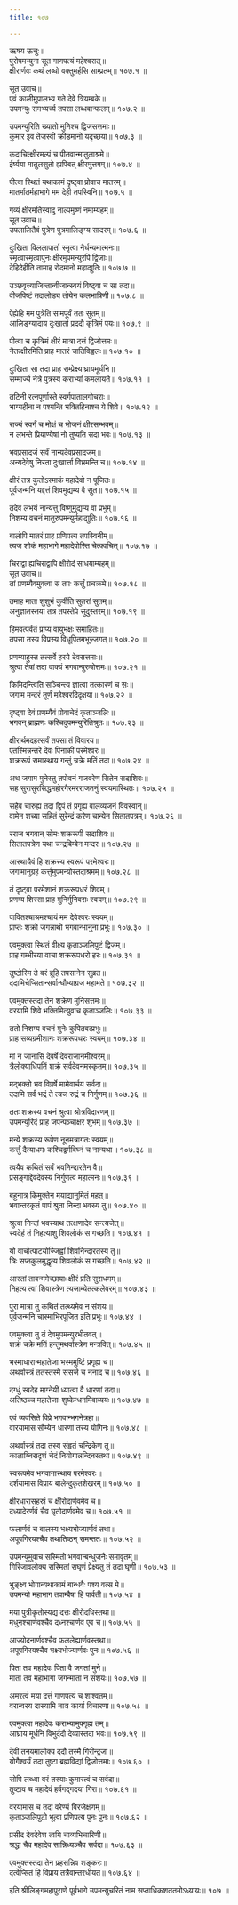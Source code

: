 ```yaml
---
title: १०७

---
```

ऋषय ऊचुः॥  
पुरोपमन्युना सूत गाणपत्यं महेश्वरात्॥  
क्षीरार्णवः कथं लब्धो वक्तुमर्हसि साम्प्रतम्॥ १०७.१ ॥  
  
सूत उवाच॥  
एवं कालीमुपालभ्य गते देवे त्रियम्बके॥  
उपमन्युः समभ्यर्च्य तपसा लब्धवान्फलम्॥ १०७.२ ॥  
  
उपमन्युरिति ख्यातो मुनिश्च द्विजसत्तमाः॥  
कुमार इव तेजस्वी क्रीडमानो यदृच्छया॥ १०७.३ ॥  
  
कदाचित्क्षीरमल्पं च पीतवान्मातुलाश्रमे॥  
ईर्ष्यया मातुलसुतो ह्यपिबत् क्षीरमुत्तमम्॥ १०७.४ ॥  
  
पीत्वा स्थितं यथाकामं दृष्ट्वा प्रोवाच मातरम्॥  
मातर्मातर्महाभागे मम देही तपस्विनि॥ १०७.५ ॥  
  
गव्यं क्षीरमतिस्वादु नाल्पमुष्णं नमाम्यहम्॥  
सूत उवाच॥  
उपलालितैवं पुत्रेण पुत्रमालिङ्ग्य सादरम्॥ १०७.६ ॥  
  
दुःखिता विललापार्ता स्मृत्वा नैर्धन्यमात्मनः॥  
स्मृत्वास्मृत्वापुनः क्षीरमुपमन्युरपि द्विजाः॥  
देहिदेहीति तामाह रोदमानो महाद्युतिः॥ १०७.७ ॥  
  
उञ्छवृत्त्याजिन्तान्वीजान्स्वयं विष्ट्वा च सा तदा॥  
वीजपिष्टं तदालोड्य तोयेन कलभाषिणी॥ १०७.८ ॥  
  
ऐह्येहि मम पुत्रेति सामपूर्वं ततः सुतम्॥  
आलिङ्ग्यादाय दुःखार्ता प्रददौ कृत्रिमं पयः॥ १०७.९ ॥  
  
पीत्वा च कृत्रिमं क्षीरं मात्रा दत्तं द्विजोत्तमः॥  
नैतत्क्षीरमिति प्राह मातरं चातिविह्वलः॥ १०७.१० ॥  
  
दुःखिता सा तदा प्राह सम्प्रेक्ष्याघ्रायमूर्धनि॥  
सम्मार्ज्य नेत्रे पुत्रस्य कराभ्यां कमलायते॥ १०७.११ ॥  
  
तटिनी रत्नपूर्णास्ते स्वर्गपातालगोचराः॥  
भाग्यहीना न पश्यन्ति भक्तिहिनाश्च ये शिवे॥ १०७.१२ ॥  
  
राज्यं स्वर्गं च मोक्षं च भोजनं क्षीरसम्भवम्॥  
न लभन्ते प्रियाण्येषां नो तुष्यति सदा भवः॥ १०७.१३ ॥  
  
भवप्रसादजं सर्वं नान्यदेवप्रसादजम्॥  
अन्यदेवेषु निरता दुःखार्त्ता विभ्रमन्ति च॥ १०७.१४ ॥  
  
क्षीरं तत्र कुतोऽस्माकं महादेवो न पूजितः॥  
पूर्वजन्मनि यद्दत्तं शिवमुद्यम्य वै सुत॥ १०७.१५ ॥  
  
तदेव लभयं नान्यत्तु विष्णुमुद्यम्य वा प्रभुम्॥  
निशम्य वचनं मातुरुपमन्युर्महाद्युतिः॥ १०७.१६ ॥  
  
बालोपि मातरं प्राह प्रणिपत्य तपस्विनीम्॥  
त्यज शोकं महाभागे महादेवोस्ति चेत्क्वचित्॥ १०७.१७ ॥  
  
चिराद्वा ह्यचिराद्वापि क्षीरोदं साधयाम्यहम्॥  
सूत उवाच॥  
तां प्रणम्यैवमुक्त्वा स तपः कर्त्तुं प्रचक्रमे॥ १०७.१८ ॥  
  
तमाह माता शुशुभं कुर्वीति सुतरां सुतम्॥  
अनुज्ञातस्तया तत्र तपस्तेपे सुदुस्तरम्॥ १०७.१९ ॥  
  
हिमवत्पर्वतं प्राप्य वायुभक्षः समाहितः॥  
तपसा तस्य विप्रस्य विधूपितमभूज्जगत्॥ १०७.२० ॥  
  
प्रणम्याहुस्त तत्सर्वे हरये देवसत्तमाः॥  
श्रुत्वा तेषां तदा वाक्यं भगवान्पुरुषोत्तमः॥ १०७.२१ ॥  
  
किमिदन्त्विति सञ्चिन्त्य ज्ञात्वा तत्कारणं च सः॥  
जगाम मन्दरं तूर्णं महेश्वरदिदृक्षया॥ १०७.२२ ॥  
  
दृष्ट्वा देवं प्रणम्यैवं प्रोवाचेदं कृताञ्जलिः॥  
भगवन् ब्राह्मणः कश्चिदुपमन्युरितिश्रुतः॥ १०७.२३ ॥  
  
क्षीरार्थमदहत्सर्वं तपसा तं विवारय॥  
एतस्मिन्नन्तरे देवः पिनाकी परमेश्वरः॥  
शक्ररूपं समास्थाय गन्तुं चक्रे मतिं तदा॥ १०७.२४ ॥  
  
अथ जगाम मुनेस्तु तपोवनं गजवरेण सितेन सदाशिवः॥  
सह सुरासुरसिद्धमहोरगैरमरराजतनुं स्वयमास्थितः॥ १०७.२५ ॥  
  
सहैव चारुह्य तदा द्विपं तं प्रगृह्य वालव्यजनं विवस्वान्॥  
वामेन शच्या सहितं सुरेन्द्रं करेण चान्येन सितातपत्रम्॥ १०७.२६ ॥  
  
रराज भगवान् सोमः शक्ररूपी सदाशिवः॥  
सितातपत्रेण यथा चन्द्रबिम्बेन मन्दरः॥ १०७.२७ ॥  
  
आस्थायैवं हि शक्रस्य स्वरूपं परमेश्वरः॥  
जगामानुग्रहं कर्त्तुमुपमन्योस्तदाश्रमम्॥ १०७.२८ ॥  
  
तं दृष्ट्वा परमेशानं शक्ररूपधरं शिवम्॥  
प्रणम्य शिरसा प्राह मुनिर्मुनिवराः स्वयम्॥ १०७.२९ ॥  
  
पावितश्चाश्रमश्चायं मम देवेश्वरः स्वयम्॥  
प्राप्तः शक्रो जगन्नाथो भगवान्भानुना प्रभुः॥ १०७.३० ॥  
  
एवमुक्त्वा स्थितं वीक्ष्य कृताञ्जलिपुटं द्विजम्॥  
प्राह गम्भीरया वाचा शक्ररूपधरो हरः॥ १०७.३१ ॥  
  
तुष्टोस्मि ते वरं ब्रूहि तपसानेन सुव्रत॥  
ददामिचेप्सितान्सर्वान्धौम्याग्रज महामते॥ १०७.३२ ॥  
  
एवमुक्तस्तदा तेन शक्रेण मुनिसत्तमः॥  
वरयामि शिवे भक्तिमित्युवाच कृताञ्जलिः॥ १०७.३३ ॥  
  
ततो निशम्य वचनं मुनेः कुपितवत्प्रभुः॥  
प्राह सव्यग्रमीशानः शक्ररूपधरः स्वयम्॥ १०७.३४ ॥  
  
मां न जानासि देवर्षे देवराजानमीश्वरम्॥  
त्रैलोक्याधिपतिं शक्रं सर्वदेवनमस्कृतम्॥ १०७.३५ ॥  
  
मद्भक्तो भव विप्रर्षे मामेवार्चय सर्वदा॥  
ददामि सर्वं भद्रं ते त्यज रुद्रं च निर्गुणम्॥ १०७.३६ ॥  
  
ततः शक्रस्य वचनं श्रुत्वा श्रोत्रविदारणम्॥  
उपमन्युरिदं प्राह जपन्पञ्चाक्षर शुभम्॥ १०७.३७ ॥  
  
मन्ये शक्रस्य रूपेण नूनमत्रागतः स्वयम्॥  
कर्त्तुं दैत्याधमः कश्चिद्वर्मविघ्नं च नान्यथा॥ १०७.३८ ॥  
  
त्वयैव कथितं सर्वं भवनिन्दारतेन वै॥  
प्रसङ्गाद्देवदेवस्य निर्गुणत्वं महात्मनः॥ १०७.३९ ॥  
  
बहुनात्र किमुक्तेन मयाद्यानुमितं महत्॥  
भवान्तरकृतं पापं श्रुता निन्दा भवस्य तु॥ १०७.४० ॥  
  
श्रुत्वा निन्दां भवस्याथ तत्क्षणादेव सन्त्यजेत्॥  
स्वदेहं तं निहत्याशु शिवलोकं स गच्छति॥ १०७.४१ ॥  
  
यो वाचोत्पाटयोज्जिह्वां शिवनिन्दारतस्य तु॥  
त्रिः सप्तकुलमुद्धृत्य शिवलोकं स गच्छति॥ १०७.४२ ॥  
  
आस्तां तावन्ममेच्छायाः क्षीरं प्रति सुराधमम्॥  
निहत्य त्वां शिवास्त्रेण त्यजाम्येतत्कलेवरम्॥ १०७.४३ ॥  
  
पुरा मात्रा तु कथितं तत्थ्यमेव न संशयः॥  
पूर्वजन्मनि चास्माभिरपूजित इति प्रभुः॥ १०७.४४ ॥  
  
एवमुक्त्वा तु तं देवमुपमन्युरभीतवत्॥  
शक्रं चक्रे मतिं हन्तुमथर्वास्त्रेण मन्त्रवित्॥ १०७.४५ ॥  
  
भस्माधारान्महातेजा भस्ममुष्टिं प्रगृह्य च॥  
अथर्वास्त्रं ततस्तस्मै ससर्ज च ननाद च॥ १०७.४६ ॥  
  
दग्धुं स्वदेह माग्नेयीं ध्यात्वा वै धारणां तदा॥  
अतिष्ठच्च महातेजाः शुष्केन्धनमिवाव्ययः॥ १०७.४७ ॥  
  
एवं व्यवसिते विप्रे भगवान्भगनेत्रहा॥  
वारयामास सौम्येन धारणां तस्य योगिनः॥ १०७.४८ ॥  
  
अथर्वास्त्रं तदा तस्य संहृतं चन्द्रिकेण तु॥  
कालाग्निसदृशं चेदं नियोगान्नन्दिनस्तथा॥ १०७.४९ ॥  
  
स्वरूपमेव भगवानास्थाय परमेश्वरः॥  
दर्शयामास विप्राय बालेन्दुकृतशेखरम्॥ १०७.५० ॥  
  
क्षीरधारासहस्रं च क्षीरोदार्णवमेव च॥  
दध्यादेरर्णवं चैव घृतोदार्णवमेव च॥ १०७.५१ ॥  
  
फलार्णवं च बालस्य भक्ष्यभोज्यार्णवं तथा॥  
अपूपगिरयश्चैव तथातिष्ठन् समन्ततः॥ १०७.५२ ॥  
  
उपमन्युमुवाच सस्मितो भगवान्बन्धुजनैः समावृतम्॥  
गिरिजावलोक्य सस्मितां सघृणं प्रेक्ष्यतु तं तदा घृणी॥ १०७.५३ ॥  
  
भुङ्क्ष्व भोगान्यथाकामं बान्धवैः पश्य वत्स मे॥  
उपमन्यो महाभाग तवाम्बैषा हि पार्वती॥ १०७.५४ ॥  
  
मया पुत्रीकृतोस्यद्य दत्तः क्षीरोदधिस्तथा॥  
मधुनश्चार्णवश्चैव दध्नश्चार्णव एव च॥ १०७.५५ ॥  
  
आज्योदनार्णवश्चैव फललेह्यार्णवस्तथा॥  
अपूपगिरयश्चैव भक्ष्यभोज्यार्णवः पुनः॥ १०७.५६ ॥  
  
पिता तव महादेवः पिता वै जगतां मुने॥  
माता तव महाभागा जगन्माता न संशयः॥ १०७.५७ ॥  
  
अमरत्वं मया दत्तं गाणपत्यं च शाश्वतम्॥  
वरान्वरय दास्यामि नात्र कार्या विचारणा॥ १०७.५८ ॥  
  
एवमुक्त्वा महादेवः कराभ्यामुपगृह्य तम्॥  
आघ्राय मूर्धनि विभुर्ददौ देव्यास्तदा भवः॥ १०७.५९ ॥  
  
देवी तनयमालोक्य ददौ तस्मै गिरीन्द्रजा॥  
योगैश्वर्यं तदा तुष्टा ब्रह्मविद्यां द्विजोत्तमाः॥ १०७.६० ॥  
  
सोपि लब्ध्वा वरं तस्याः कुमारत्वं च सर्वदा॥  
तुष्टाव च महादेवं हर्षगद्गदया गिरा॥ १०७.६१ ॥  
  
वरयामास च तदा वरेण्यं विरजेक्षणम्॥  
कृताञ्जलिपुटो भूत्वा प्रणिपत्य पुनः पुनः॥ १०७.६२ ॥  
  
प्रसीद देवदेवेश त्वयि चाव्यभिचारिणी॥  
श्रद्धा चैव महादेव सान्निध्यञ्चैव सर्वदा॥ १०७.६३ ॥  
  
एवमुक्तस्तदा तेन प्रहसन्निव शङ्करः॥  
दत्वेप्सितं हि विप्राय तत्रैवान्तरधीयत॥ १०७.६४ ॥  
  
इति श्रीलिङ्गमहापुराणे पूर्वभागे उपमन्युचरितं नाम सप्ताधिकशततमोऽध्यायः॥ १०७ ॥
